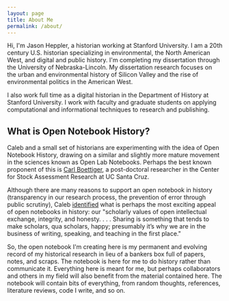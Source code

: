 ```yaml
---
layout: page
title: About Me
permalink: /about/
---
```


Hi, I'm Jason Heppler, a historian working at Stanford University. I am a 20th century U.S. historian specializing in environmental, the North American West, and digital and public history. I'm completing my dissertation through the University of Nebraska-Lincoln. My dissertation research focuses on the urban and environmental history of Silicon Valley and the rise of environmental politics in the American West.

I also work full time as a digital historian in the Department of History at Stanford University. I work with faculty and graduate students on applying computational and informational techniques to research and publishing.

## What is Open Notebook History?

Caleb and a small set of historians are experimenting with the idea of Open Notebook History, drawing on a similar and slightly more mature movement in the sciences known as Open Lab Notebooks. Perhaps the best known proponent of this is [Carl Boettiger](http://carlboettiger.info/2012/09/28/Welcome-to-my-lab-notebook.html), a post-doctoral researcher in the Center for Stock Assessment Research at UC Santa Cruz.

Although there are many reasons to support an open notebook in history (transparency in our research process, the prevention of error through public scrutiny), Caleb [identified](http://wcm1.web.rice.edu/open-notebook-history.html) what is perhaps the most exciting appeal of open notebooks in history: our "scholarly values of open intellectual exchange, integrity, and honesty. . . . Sharing is something that tends to make scholars, qua scholars, happy; presumably it’s why we are in the business of writing, speaking, and teaching in the first place."

So, the open notebook I'm creating here is my permanent and evolving record of my historical research in lieu of a bankers box full of papers, notes, and scraps. The notebook is here for me to do history rather than communicate it. Everything here is meant for me, but perhaps collaborators and others in my field will also benefit from the material contained here. The notebook will contain bits of everything, from random thoughts, references, literature reviews, code I write, and so on.